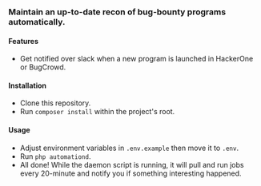 ### Maintain an up-to-date recon of bug-bounty programs automatically.

#### Features
- Get notified over slack when a new program is launched in HackerOne or BugCrowd.

#### Installation
- Clone this repository.
- Run `composer install` within the project's root.

#### Usage
- Adjust environment variables in `.env.example` then move it to `.env`.
- Run `php automationd`.
- All done! While the daemon script is running, it will pull and run jobs every 20-minute and notify you if something interesting happened.

